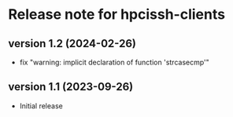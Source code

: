 # Release note for hpcissh-clients

## version 1.2 (2024-02-26)

- fix "warning: implicit declaration of function 'strcasecmp'"

## version 1.1 (2023-09-26)

- Initial release
